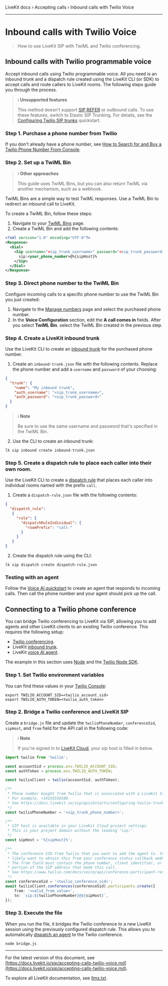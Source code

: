 LiveKit docs › Accepting calls › Inbound calls with Twilio Voice

---

# Inbound calls with Twilio Voice

> How to use LiveKit SIP with TwiML and Twilio conferencing.

## Inbound calls with Twilio programmable voice

Accept inbound calls using Twilio programmable voice. All you need is an inbound trunk and a dispatch rule created using the LiveKit CLI (or SDK) to accept calls and route callers to LiveKit rooms. The following steps guide you through the process.

> ℹ️ **Unsupported features**
> 
> This method doesn't support [SIP REFER](https://docs.livekit.io/sip/transfer-cold.md) or outbound calls. To use these features, switch to Elastic SIP Trunking. For details, see the [Configuring Twilio SIP trunks](https://docs.livekit.io/sip/quickstarts/configuring-twilio-trunk.md) quickstart.

### Step 1. Purchase a phone number from Twilio

If you don't already have a phone number, see [How to Search for and Buy a Twilio Phone Number From Console](https://help.twilio.com/articles/223135247-How-to-Search-for-and-Buy-a-Twilio-Phone-Number-from-Console).

### Step 2. Set up a TwiML Bin

> ℹ️ **Other approaches**
> 
> This guide uses TwiML Bins, but you can also return TwiML via another mechanism, such as a webhook.

TwiML Bins are a simple way to test TwiML responses. Use a TwiML Bin to redirect an inbound call to LiveKit.

To create a TwiML Bin, follow these steps:

1. Navigate to your [TwiML Bins](https://console.twilio.com/us1/develop/twiml-bins/twiml-bins?frameUrl=/console/twiml-bins) page.
2. Create a TwiML Bin and add the following contents:

```xml
<?xml version="1.0" encoding="UTF-8"?>
<Response>
  <Dial>
    <Sip username="<sip_trunk_username>" password="<sip_trunk_password>">
      sip:<your_phone_number>@%{sipHost}%
    </Sip>
  </Dial>
</Response>

```

### Step 3. Direct phone number to the TwiML Bin

Configure incoming calls to a specific phone number to use the TwiML Bin you just created:

1. Navigate to the [Manage numbers](https://console.twilio.com/us1/develop/phone-numbers/manage/incoming) page and select the purchased phone number.
2. In the **Voice Configuration** section, edit the **A call comes in** fields. After you select **TwiML Bin**. select the TwiML Bin created in the previous step.

### Step 4. Create a LiveKit inbound trunk

Use the LiveKit CLI to create an [inbound trunk](https://docs.livekit.io/sip/trunk-inbound.md) for the purchased phone number.

1. Create an `inbound-trunk.json` file with the following contents. Replace the phone number and add a `username` and `password` of your choosing:

```json
{
  "trunk": {
    "name": "My inbound trunk",
    "auth_username": "<sip_trunk_username>",
    "auth_password": "<sip_trunk_password>"
  }
}

```

> ℹ️ **Note**
> 
> Be sure to use the same username and password that's specified in the TwiML Bin.
2. Use the CLI to create an inbound trunk:

```shell
lk sip inbound create inbound-trunk.json

```

### Step 5. Create a dispatch rule to place each caller into their own room.

Use the LiveKit CLI to create a [dispatch rule](https://docs.livekit.io/sip/dispatch-rule.md) that places each caller into individual rooms named with the prefix `call`.

1. Create a `dispatch-rule.json` file with the following contents:

```json
{
  "dispatch_rule":
   {
     "rule": {
       "dispatchRuleIndividual": {
         "roomPrefix": "call-"
       }
     }
   }
}

```
2. Create the dispatch rule using the CLI:

```shell
lk sip dispatch create dispatch-rule.json

```

### Testing with an agent

Follow the [Voice AI quickstart](https://docs.livekit.io/agents/start/voice-ai.md) to create an agent that responds to incoming calls. Then call the phone number and your agent should pick up the call.

## Connecting to a Twilio phone conference

You can bridge Twilio conferencing to LiveKit via SIP, allowing you to add agents and other LiveKit clients to an existing Twilio conference. This requires the following setup:

- [Twilio conferencing](https://www.twilio.com/docs/voice/conference).
- LiveKit [inbound trunk](https://docs.livekit.io/sip/trunk-inbound.md).
- LiveKit [voice AI agent](https://docs.livekit.io/agents/start/voice-ai.md).

The example in this section uses [Node](https://nodejs.org) and the [Twilio Node SDK](https://www.twilio.com/docs/libraries).

### Step 1. Set Twilio environment variables

You can find these values in your [Twilio Console](https://console.twilio.com/):

```shell
export TWILIO_ACCOUNT_SID=<twilio_account_sid>
export TWILIO_AUTH_TOKEN=<twilio_auth_token>

```

### Step 2. Bridge a Twilio conference and LiveKit SIP

Create a `bridge.js` file and update the `twilioPhoneNumber`, `conferenceSid`, `sipHost`, and `from` field for the API call in the following code:

> ℹ️ **Note**
> 
> If you're signed in to [LiveKit Cloud](https://cloud.livekit.io), your sip host is filled in below.

```typescript
import twilio from 'twilio';

const accountSid = process.env.TWILIO_ACCOUNT_SID;
const authToken = process.env.TWILIO_AUTH_TOKEN;

const twilioClient = twilio(accountSid, authToken);

/**
 * Phone number bought from Twilio that is associated with a LiveKit trunk.
 * For example, +14155550100.
 * See https://docs.livekit.io/sip/quickstarts/configuring-twilio-trunk/
 */
const twilioPhoneNumber = '<sip_trunk_phone_number>';

/**
 * SIP host is available in your LiveKit Cloud project settings.
 * This is your project domain without the leading "sip:".
 */
const sipHost = '%{sipHost}%';

/**
 * The conference SID from Twilio that you want to add the agent to. You
 * likely want to obtain this from your conference status callback webhook handler.
 * The from field must contain the phone number, client identifier, or username
 * portion of the SIP address that made this call.
 * See https://www.twilio.com/docs/voice/api/conference-participant-resource#request-body-parameters
 */
const conferenceSid = '<twilio_conference_sid>';
await twilioClient.conferences(conferenceSid).participants.create({
    from: '<valid_from_value>',
    to: `sip:${twilioPhoneNumber}@${sipHost}`,
});

```

### Step 3.  Execute the file

When you run the file, it bridges the Twilio conference to a new LiveKit session using the previously configured dispatch rule. This allows you to automatically [dispatch an agent](https://docs.livekit.io/agents/worker/agent-dispatch.md) to the Twilio conference.

```shell
node bridge.js

```

---


For the latest version of this document, see [https://docs.livekit.io/sip/accepting-calls-twilio-voice.md](https://docs.livekit.io/sip/accepting-calls-twilio-voice.md).

To explore all LiveKit documentation, see [llms.txt](https://docs.livekit.io/llms.txt).